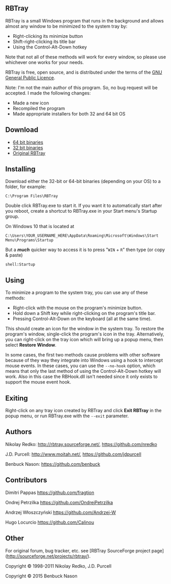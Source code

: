 ## RBTray

RBTray is a small Windows program that runs in the background and allows almost any window to be minimized to the system tray by:

- Right-clicking its minimize button
- Shift-right-clicking its title bar
- Using the Control-Alt-Down hotkey

Note that not all of these methods will work for every window, so please use whichever one works for your needs.

RBTray is free, open source, and is distributed under the terms of the [GNU General Public Licence](http://www.gnu.org/copyleft/gpl.html).

Note: I'm not the main author of this program. So, no bug request will be accepted. I made the following changes:
 - Made a new icon
 - Recompiled the program
 - Made appropriate installers for both 32 and 64 bit OS

## Download

- [64 bit binaries](x64)
- [32 bit binaries](x86)
- [Original RBTray](https://sourceforge.net/projects/rbtray/files/)

## Installing

Download either the 32-bit or 64-bit binaries (depending on your OS) to a folder, for example:
```
C:\Program Files\RBTray
```
Double click RBTray.exe to start it. If you want it to automatically start after you reboot, create a shortcut to RBTray.exe in your Start menu's Startup group.

On Windows 10 that is located at
```
C:\Users\YOUR_USERNAME_HERE\AppData\Roaming\Microsoft\Windows\Start Menu\Programs\Startup
```

But a **_much_** quicker way to access it is to press "`WIN` + `R`" then type
(or copy & paste) 
```
shell:Startup
```

## Using

To minimize a program to the system tray, you can use any of these methods:

- Right-click with the mouse on the program's minimize button.
- Hold down a Shift key while right-clicking on the program's title bar.
- Pressing Control-Alt-Down on the keyboard (all at the same time).

This should create an icon for the window in the system tray. To restore the program's window, single-click the program's icon in the tray. Alternatively, you can right-click on the tray icon which will bring up a popup menu, then select **Restore Window**.

In some cases, the first two methods cause problems with other software because of they way they integrate into Windows using a hook to intercept mouse events.
In these cases, you can use the `--no-hook` option, which means that only the last method of using the Control-Alt-Down hotkey will work. Also in this case the RBHook.dll isn't needed since it only exists to support the mouse event hook.

## Exiting

Right-click on any tray icon created by RBTray and click **Exit RBTray** in the popup menu, or run RBTray.exe with the `--exit` parameter.

## Authors

Nikolay Redko: <http://rbtray.sourceforge.net/>, <https://github.com/nredko>

J.D. Purcell: <http://www.moitah.net/>, <https://github.com/jdpurcell>

Benbuck Nason: <https://github.com/benbuck>

## Contributors

Dimitri Pappas <https://github.com/fragtion>

Ondrej Petrzilka <https://github.com/OndrejPetrzilka>

Andrzej Włoszczyński <https://github.com/Andrzej-W>

Hugo Locurcio <https://github.com/Calinou>

## Other

For original forum, bug tracker, etc. see [RBTray SourceForge project page]
(<http://sourceforge.net/projects/rbtray/>).

Copyright &copy; 1998-2011 Nikolay Redko, J.D. Purcell

Copyright &copy; 2015 Benbuck Nason
